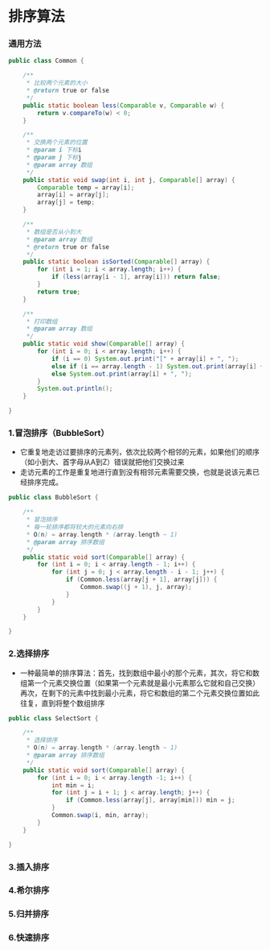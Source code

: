 排序算法
=====

### 通用方法
```java
public class Common {

    /**
     * 比较两个元素的大小
     * @return true or false
     */
    public static boolean less(Comparable v, Comparable w) {
        return v.compareTo(w) < 0;
    }

    /**
     * 交换两个元素的位置
     * @param i 下标i
     * @param j 下标j
     * @param array 数组
     */
    public static void swap(int i, int j, Comparable[] array) {
        Comparable temp = array[i];
        array[i] = array[j];
        array[j] = temp;
    }

    /**
     * 数组是否从小到大
     * @param array 数组
     * @return true or false
     */
    public static boolean isSorted(Comparable[] array) {
        for (int i = 1; i < array.length; i++) {
            if (less(array[i - 1], array[i])) return false;
        }
        return true;
    }

    /**
     * 打印数组
     * @param array 数组
     */
    public static void show(Comparable[] array) {
        for (int i = 0; i < array.length; i++) {
            if (i == 0) System.out.print("[" + array[i] + ", ");
            else if (i == array.length - 1) System.out.print(array[i] + "]");
            else System.out.print(array[i] + ", ");
        }
        System.out.println();
    }

}
```

### 1.冒泡排序（BubbleSort）
- 它重复地走访过要排序的元素列，依次比较两个相邻的元素，如果他们的顺序（如小到大、首字母从A到Z）错误就把他们交换过来
- 走访元素的工作是重复地进行直到没有相邻元素需要交换，也就是说该元素已经排序完成。

```java
public class BubbleSort {

    /**
     * 冒泡排序
     * 每一轮排序都将较大的元素向右排
     * O(n) = array.length * (array.length ~ 1)
     * @param array 排序数组
     */
    public static void sort(Comparable[] array) {
        for (int i = 0; i < array.length - 1; i++) {
            for (int j = 0; j < array.length - i - 1; j++) {
                if (Common.less(array[j + 1], array[j])) {
                    Common.swap((j + 1), j, array);
                }
            }
        }
    }

}
```

### 2.选择排序
- 一种最简单的排序算法：首先，找到数组中最小的那个元素，其次，将它和数组第一个元素交换位置（如果第一个元素就是最小元素那么它就和自己交换）再次，在剩下的元素中找到最小元素，将它和数组的第二个元素交换位置如此往复，直到将整个数组排序

```java
public class SelectSort {

    /**
     * 选择排序
     * O(n) = array.length * (array.length ~ 1)
     * @param array 排序数组
     */
    public static void sort(Comparable[] array) {
        for (int i = 0; i < array.length -1; i++) {
            int min = i;
            for (int j = i + 1; j < array.length; j++) {
                if (Common.less(array[j], array[min])) min = j;
            }
            Common.swap(i, min, array);
        }
    }

}
```

### 3.插入排序

### 4.希尔排序

### 5.归并排序

### 6.快速排序